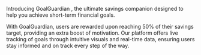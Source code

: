 Introducing GoalGuardian , the ultimate savings companion designed to help you achieve short-term financial goals.

With GoalGuardian, users are rewarded upon reaching 50% of their savings target, providing an extra boost of motivation. Our platform offers live tracking of goals through intuitive visuals and real-time data, ensuring users stay informed and on track every step of the way.
